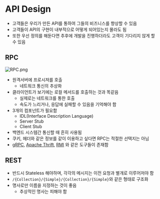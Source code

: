 # API Design
* 고객들은 우리가 만든 API를 통하여 그들의 비즈니스를 향상할 수 있음
* 고객들이 API의 구현이 내부적으로 어떻게 되어있는지 몰라도 됨
* 또한 우선 정의를 해둔다면 추후에 개발을 진행하더라도 고객이 기다리지 않게 할 수 있음
## RPC
![RPC.png](RPC.png)
* 원격서버에 프로시져를 호출
  * 네트워크 통신의 추상화
* 클라이언트가 보기에는 로컬 메서드를 호출하는 것과 똑같음
  * 실제로는 네트워크를 통한 호출
  * 속도가 느리거나, 응답에 실패할 수 있음을 기억해야 함
* 3개의 컴포넌트가 필요함
  * IDL(Interface Description Language)
  * Server Stub
  * Client Stub
* 백엔드 시스템간 통신할 때 흔히 사용됨
* 쿠키, 헤더와 같은 정보를 같이 이용하고 싶다면 RPC는 적절한 선택지는 아님
* [gRPC](https://grpc.io/), [Apache Thrift](https://thrift.apache.org/tutorial/), [RMI](https://docs.oracle.com/javase/tutorial/rmi/) 와 같은 도구들이 존재함
## REST
* 반드시 Stateless 해야하며, 각각의 메시지는 이전 요청과 별개로 이루어저야 함
* `/{Collection}/{Simple}/{Collection}/{Simple}`와 같은 형태로 구조화
* 명사로만 이름을 지정하는 것이 좋음
  * 추상적인 명사는 피해야 함